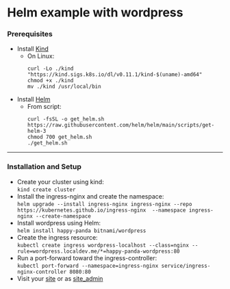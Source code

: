 
# **Helm example with wordpress**
### **Prerequisites**
* Install <a href="https://github.com/kubernetes-sigs/kind">Kind</a>
    - On Linux: <br>
        ```
        curl -Lo ./kind "https://kind.sigs.k8s.io/dl/v0.11.1/kind-$(uname)-amd64"
        chmod +x ./kind
        mv ./kind /usr/local/bin
        ```
* Install <a href="https://helm.sh/docs/intro/install/">Helm</a>
    - From script: <br>
        ```
        curl -fsSL -o get_helm.sh https://raw.githubusercontent.com/helm/helm/main/scripts/get-helm-3
        chmod 700 get_helm.sh
        ./get_helm.sh
        ```

- - -
### **Installation and Setup**
* Create your cluster using kind:<br>`kind create cluster`
* Install the ingress-nginx and create the namespace: <br>`helm upgrade
--install ingress-nginx ingress-nginx
--repo https://kubernetes.github.io/ingress-nginx 
--namespace ingress-nginx --create-namespace`
* Install wordpress using Helm:<br>`helm install happy-panda bitnami/wordpress`
* Create the ingress resource:<br>`kubectl create ingress wordpress-localhost
--class=nginx
--rule=wordpress.localdev.me/*=happy-panda-wordpress:80`
* Run a port-forward toward the ingress-controller:<br>`kubectl port-forward --namespace=ingress-nginx service/ingress-nginx-controller 8080:80`
* Visit your <a href="http://wordpress.localdev.me:8080">site</a> or as <a href="http://wordpress.localdev.me:8080/admin">site_admin</a>